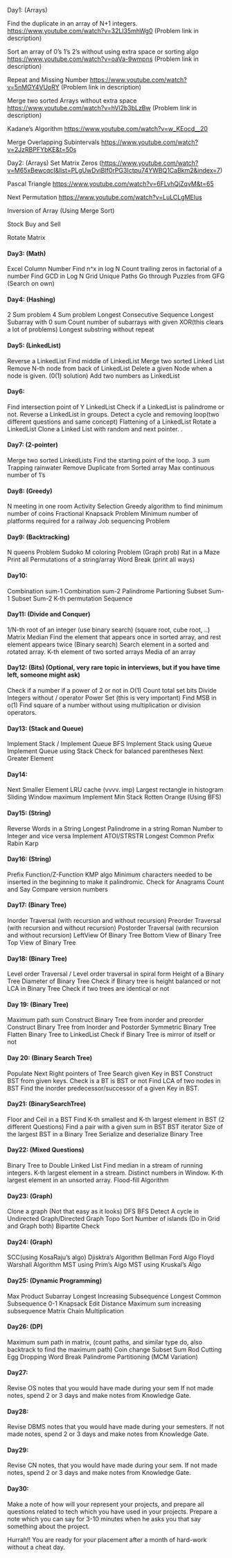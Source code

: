 Day1: (Arrays)

Find the duplicate in an array of N+1 integers. https://www.youtube.com/watch?v=32Ll35mhWg0 (Problem link in description)

Sort an array of 0’s 1’s 2’s without using extra space or sorting algo
https://www.youtube.com/watch?v=oaVa-9wmpns (Problem link in description)

Repeat and Missing Number
https://www.youtube.com/watch?v=5nMGY4VUoRY (Problem link in description)

Merge two sorted Arrays without extra space
https://www.youtube.com/watch?v=hVl2b3bLzBw (Problem link in description)

Kadane’s Algorithm
https://www.youtube.com/watch?v=w_KEocd__20

Merge Overlapping Subintervals
https://www.youtube.com/watch?v=2JzRBPFYbKE&t=50s

Day2: (Arrays)
Set Matrix Zeros
(https://www.youtube.com/watch?v=M65xBewcqcI&list=PLgUwDviBIf0rPG3Ictpu74YWBQ1CaBkm2&index=7)

Pascal Triangle
https://www.youtube.com/watch?v=6FLvhQjZqvM&t=65

Next Permutation
https://www.youtube.com/watch?v=LuLCLgMElus

Inversion of Array (Using Merge Sort)

Stock Buy and Sell

Rotate Matrix

#### Day3: (Math)

Excel Column Number
Find n^x in log N
Count trailing zeros in factorial of a number
Find GCD in Log N
Grid Unique Paths
Go through Puzzles from GFG (Search on own)

#### Day4: (Hashing)

2 Sum problem
4 Sum problem
Longest Consecutive Sequence
Longest Subarray with 0 sum
Count number of subarrays with given XOR(this clears a lot of problems)
Longest substring without repeat

#### Day5: (LinkedList)

Reverse a LinkedList
Find middle of LinkedList
Merge two sorted Linked List
Remove N-th node from back of LinkedList
Delete a given Node when a node is given. (0(1) solution)
Add two numbers as LinkedList

#### Day6:

Find intersection point of Y LinkedList
Check if a LinkedList is palindrome or not.
Reverse a LinkedList in groups.
Detect a cycle and removing loop(two different questions and same concept)
Flattening of a LinkedList
Rotate a LinkedList
Clone a Linked List with random and next pointer.
.

#### Day7: (2-pointer)

Merge two sorted LinkedLists
Find the starting point of the loop.
3 sum
Trapping rainwater
Remove Duplicate from Sorted array
Max continuous number of 1’s

#### Day8: (Greedy)

N meeting in one room
Activity Selection
Greedy algorithm to find minimum number of coins
Fractional Knapsack Problem
Minimum number of platforms required for a railway
Job sequencing Problem

#### Day9: (Backtracking)

N queens Problem
Sudoko
M coloring Problem (Graph prob)
Rat in a Maze
Print all Permutations of a string/array
Word Break (print all ways)

#### Day10:

Combination sum-1
Combination sum-2
Palindrome Partioning
Subset Sum-1
Subset Sum-2
K-th permutation Sequence

#### Day11: (Divide and Conquer)

1/N-th root of an integer (use binary search) (square root, cube root, ..)
Matrix Median
Find the element that appears once in sorted array, and rest element appears twice (Binary search)
Search element in a sorted and rotated array.
K-th element of two sorted arrays
Media of an array

#### Day12: (Bits) (Optional, very rare topic in interviews, but if you have time left, someone might ask)

Check if a number if a power of 2 or not in O(1)
Count total set bits
Divide Integers without / operator
Power Set (this is very important)
Find MSB in o(1)
Find square of a number without using multiplication or division operators.

#### Day13: (Stack and Queue)

Implement Stack / Implement Queue
BFS
Implement Stack using Queue
Implement Queue using Stack
Check for balanced parentheses
Next Greater Element

#### Day14:

Next Smaller Element
LRU cache (vvvv. imp)
Largest rectangle in histogram
Sliding Window maximum
Implement Min Stack
Rotten Orange (Using BFS)

#### Day15: (String)

Reverse Words in a String
Longest Palindrome in a string
Roman Number to Integer and vice versa
Implement ATOI/STRSTR
Longest Common Prefix
Rabin Karp

#### Day16: (String)

Prefix Function/Z-Function
KMP algo
Minimum characters needed to be inserted in the beginning to make it palindromic.
Check for Anagrams
Count and Say
Compare version numbers

#### Day17: (Binary Tree)

Inorder Traversal (with recursion and without recursion)
Preorder Traversal (with recursion and without recursion)
Postorder Traversal (with recursion and without recursion)
LeftView Of Binary Tree
Bottom View of Binary Tree
Top View of Binary Tree

#### Day18: (Binary Tree)

Level order Traversal / Level order traversal in spiral form
Height of a Binary Tree
Diameter of Binary Tree
Check if Binary tree is height balanced or not
LCA in Binary Tree
Check if two trees are identical or not

#### Day 19: (Binary Tree)

Maximum path sum
Construct Binary Tree from inorder and preorder
Construct Binary Tree from Inorder and Postorder
Symmetric Binary Tree
Flatten Binary Tree to LinkedList
Check if Binary Tree is mirror of itself or not

#### Day 20: (Binary Search Tree)

Populate Next Right pointers of Tree
Search given Key in BST
Construct BST from given keys.
Check is a BT is BST or not
Find LCA of two nodes in BST
Find the inorder predecessor/successor of a given Key in BST.

#### Day21: (BinarySearchTree)

Floor and Ceil in a BST
Find K-th smallest and K-th largest element in BST (2 different Questions)
Find a pair with a given sum in BST
BST iterator
Size of the largest BST in a Binary Tree
Serialize and deserialize Binary Tree

#### Day22: (Mixed Questions)

Binary Tree to Double Linked List
Find median in a stream of running integers.
K-th largest element in a stream.
Distinct numbers in Window.
K-th largest element in an unsorted array.
Flood-fill Algorithm

#### Day23: (Graph)

Clone a graph (Not that easy as it looks)
DFS
BFS
Detect A cycle in Undirected Graph/Directed Graph
Topo Sort
Number of islands (Do in Grid and Graph both)
Bipartite Check

#### Day24: (Graph)

SCC(using KosaRaju’s algo)
Djisktra’s Algorithm
Bellman Ford Algo
Floyd Warshall Algorithm
MST using Prim’s Algo
MST using Kruskal’s Algo

#### Day25: (Dynamic Programming)

Max Product Subarray
Longest Increasing Subsequence
Longest Common Subsequence
0-1 Knapsack
Edit Distance
Maximum sum increasing subsequence
Matrix Chain Multiplication

#### Day26: (DP)

Maximum sum path in matrix, (count paths, and similar type do, also backtrack to find the maximum path)
Coin change
Subset Sum
Rod Cutting
Egg Dropping
Word Break
Palindrome Partitioning (MCM Variation)

#### Day27:

Revise OS notes that you would have made during your sem
If not made notes, spend 2 or 3 days and make notes from Knowledge Gate.

#### Day28:

Revise DBMS notes that you would have made during your semesters.
If not made notes, spend 2 or 3 days and make notes from Knowledge Gate.

#### Day29:

Revise CN notes, that you would have made during your sem.
If not made notes, spend 2 or 3 days and make notes from Knowledge Gate.

#### Day30:

Make a note of how will your represent your projects, and prepare all questions related to tech which you have used in your projects. Prepare a note which you can say for 3-10 minutes when he asks you that say something about the project.

Hurrah!! You are ready for your placement after a month of hard-work without a cheat day.
